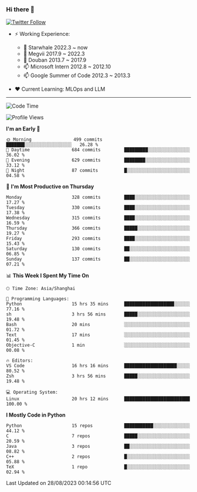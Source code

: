 ### Hi there 👋

[![Twitter Follow](https://img.shields.io/twitter/follow/tianweidut?style=social)](https://twitter.com/tianweidut)

- ⚡ Working Experience:
  - 🔭 Starwhale 2022.3 ~ now
  - 🌱 Megvii 2017.9 ~ 2022.3
  - 🌱 Douban 2013.7 ~ 2017.9
  - 📫 Microsoft Intern 2012.8 ~ 2012.10
  - 📫 Google Summer of Code 2012.3 ~ 2013.3

- ❤️ Current Learning: MLOps and LLM

---
<!--START_SECTION:waka-->
![Code Time](http://img.shields.io/badge/Code%20Time-4%2C428%20hrs%2022%20mins-blue)

![Profile Views](http://img.shields.io/badge/Profile%20Views-2-blue)

**I'm an Early 🐤** 

```text
🌞 Morning                499 commits         ███████░░░░░░░░░░░░░░░░░░   26.28 % 
🌆 Daytime                684 commits         █████████░░░░░░░░░░░░░░░░   36.02 % 
🌃 Evening                629 commits         ████████░░░░░░░░░░░░░░░░░   33.12 % 
🌙 Night                  87 commits          █░░░░░░░░░░░░░░░░░░░░░░░░   04.58 % 
```
📅 **I'm Most Productive on Thursday** 

```text
Monday                   328 commits         ████░░░░░░░░░░░░░░░░░░░░░   17.27 % 
Tuesday                  330 commits         ████░░░░░░░░░░░░░░░░░░░░░   17.38 % 
Wednesday                315 commits         ████░░░░░░░░░░░░░░░░░░░░░   16.59 % 
Thursday                 366 commits         █████░░░░░░░░░░░░░░░░░░░░   19.27 % 
Friday                   293 commits         ████░░░░░░░░░░░░░░░░░░░░░   15.43 % 
Saturday                 130 commits         ██░░░░░░░░░░░░░░░░░░░░░░░   06.85 % 
Sunday                   137 commits         ██░░░░░░░░░░░░░░░░░░░░░░░   07.21 % 
```


📊 **This Week I Spent My Time On** 

```text
🕑︎ Time Zone: Asia/Shanghai

💬 Programming Languages: 
Python                   15 hrs 35 mins      ███████████████████░░░░░░   77.16 % 
sh                       3 hrs 56 mins       █████░░░░░░░░░░░░░░░░░░░░   19.48 % 
Bash                     20 mins             ░░░░░░░░░░░░░░░░░░░░░░░░░   01.72 % 
Text                     17 mins             ░░░░░░░░░░░░░░░░░░░░░░░░░   01.45 % 
Objective-C              1 min               ░░░░░░░░░░░░░░░░░░░░░░░░░   00.08 % 

🔥 Editors: 
VS Code                  16 hrs 16 mins      ████████████████████░░░░░   80.52 % 
Zsh                      3 hrs 56 mins       █████░░░░░░░░░░░░░░░░░░░░   19.48 % 

💻 Operating System: 
Linux                    20 hrs 12 mins      █████████████████████████   100.00 % 
```

**I Mostly Code in Python** 

```text
Python                   15 repos            ███████████░░░░░░░░░░░░░░   44.12 % 
C                        7 repos             █████░░░░░░░░░░░░░░░░░░░░   20.59 % 
Java                     3 repos             ██░░░░░░░░░░░░░░░░░░░░░░░   08.82 % 
C++                      2 repos             █░░░░░░░░░░░░░░░░░░░░░░░░   05.88 % 
TeX                      1 repo              █░░░░░░░░░░░░░░░░░░░░░░░░   02.94 % 
```




 Last Updated on 28/08/2023 00:14:56 UTC
<!--END_SECTION:waka-->
